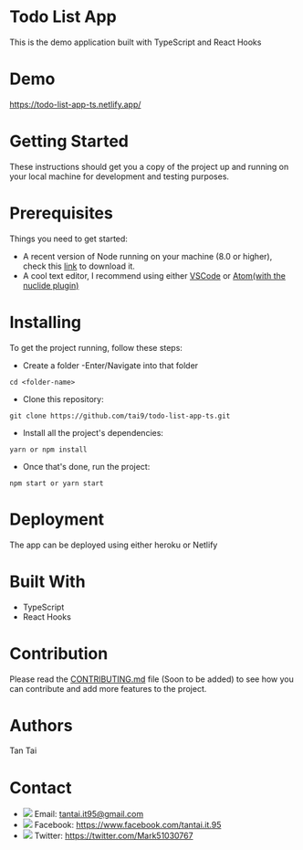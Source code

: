 # Todo List App
This is the demo application built with TypeScript and React Hooks

# Demo
https://todo-list-app-ts.netlify.app/

# Getting Started
These instructions should get you a copy of the project up and running on your local machine for development and testing purposes.

# Prerequisites
Things you need to get started:
- A recent version of Node running on your machine (8.0 or higher), check this [link](https://nodejs.org/en/download/) to download it.
- A cool text editor, I recommend using either [VSCode](https://code.visualstudio.com/download) or [Atom(with the nuclide plugin)](https://nuclide.io/docs/editor/setup/)

# Installing
To get the project running, follow these steps:
- Create a folder
-Enter/Navigate into that folder
```
cd <folder-name>
```

- Clone this repository:
```
git clone https://github.com/tai9/todo-list-app-ts.git
```

- Install all the project's dependencies:
```
yarn or npm install
```
- Once that's done, run the project:
```
npm start or yarn start
```

# Deployment
The app can be deployed using either heroku or Netlify

# Built With
- TypeScript
- React Hooks

# Contribution
Please read the [CONTRIBUTING.md](#) file (Soon to be added) to see how you can contribute and add more features to the project.

# Authors
Tan Tai

# Contact
- <img src="https://img.icons8.com/doodle/16/000000/gmail.png"/> Email: tantai.it95@gmail.com
- <img src="https://img.icons8.com/doodle/16/000000/facebook-new.png"/> Facebook: https://www.facebook.com/tantai.it.95
- <img src="https://img.icons8.com/doodle/16/000000/twitter.png"/> Twitter: https://twitter.com/Mark51030767
